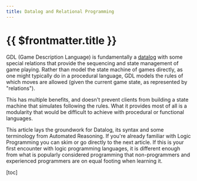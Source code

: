 ```yaml
---
title: Datalog and Relational Programming
---
```


# {{ $frontmatter.title }}

GDL (Game Description Language) is fundamentally a 
[datalog](https://wikipedia.org/wiki/Datalog) with some special relations
that provide the sequencing and state management of game playing.
Rather than model the state machine of games directly, as one might typically
do in a procedural language, GDL models the rules of which moves are allowed
(given the current game state, as represented by "relations").

This has multiple benefits, and doesn't prevent clients from building a state
machine that simulates following the rules.  What it provides most of all is a
modularity that would be difficult to achieve with procedural or functional
languages.

This article lays the groundwork for Datalog, its syntax and some terminology
from Automated Reasoning.  If you're already familiar with Logic Programming
you can skim or go directly to the next article.  If this is your first
encounter with logic programming languages, it is different enough from what
is popularly considered programming that non-programmers and experienced
programmers are on equal footing when learning it.

[toc]
